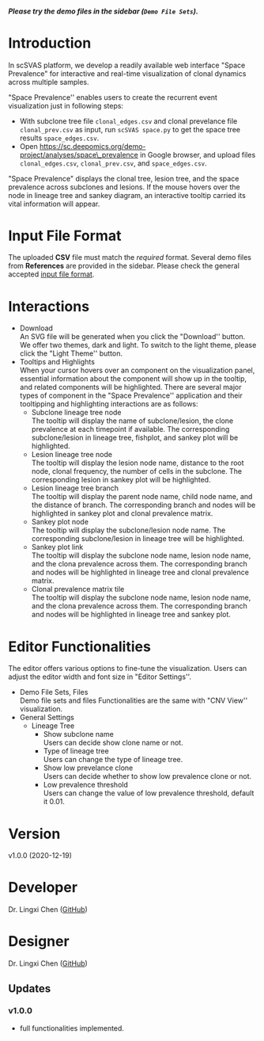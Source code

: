 ##### Please try the demo files in the sidebar (`Demo File Sets`).

# Introduction

In scSVAS platform, we develop a readily available web interface "Space Prevalence"  for interactive and real-time visualization of clonal dynamics across multiple samples.

"Space Prevalence'' enables users to create the recurrent event visualization just in following steps:

  + With subclone tree file `clonal_edges.csv` and clonal prevelance file `clonal_prev.csv` as input, run `scSVAS space.py` to get the space tree results `space_edges.csv`.
  + Open https://sc.deepomics.org/demo-project/analyses/space\_prevalence in Google browser, and upload files `clonal_edges.csv`, `clonal_prev.csv`, and `space_edges.csv`.


"Space Prevalence" displays the clonal tree, lesion tree, and the space prevalence across subclones and lesions. If the mouse hovers over the node in lineage tree and sankey diagram, an interactive tooltip carried its vital information will appear. 

# Input File Format

The uploaded **CSV** file must match the *required* format. Several demo files from **References** are provided in the sidebar. Please check the general accepted [input file format](https://github.com/paprikachan/scSVAS/blob/master/webserver/markdown/scSVAS_Input_Format.markdown).


# Interactions

  + Download </br>
    An SVG file will be generated when you click the "Download'' button. We offer two themes, dark and light. To switch to the light theme, please click the "Light Theme'' button.
  + Tooltips and Highlights </br>
    When your cursor hovers over an component on the visualization panel, essential information about the component will show up in the tooltip, and related components will be highlighted. There are several major types of component in the "Space Prevalence'' application and their tooltipping and highlighting interactions are as follows:
    + Subclone lineage tree node </br>
      The tooltip will display the name of subclone/lesion, the clone prevalence at each timepoint if available. The corresponding subclone/lesion in lineage tree, fishplot, and sankey plot will be highlighted. 
    + Lesion lineage tree node </br>
      The tooltip will display the lesion node name, distance to the root node, clonal frequency, the number of cells in the subclone. The corresponding lesion in sankey plot will be highlighted. 
    + Lesion lineage tree branch </br>
      The tooltip will display the parent node name, child node name, and the distance of branch. The corresponding branch and nodes will be highlighted in sankey plot and clonal prevalence matrix.
    + Sankey plot node </br>
      The tooltip will display the subclone/lesion node name. The corresponding subclone/lesion in lineage tree will be highlighted. 
    + Sankey plot link </br>
      The tooltip will display the subclone node name, lesion node name, and the clona prevalence across them. The corresponding branch and nodes will be highlighted in lineage tree and clonal prevalence matrix.
    + Clonal prevalence matrix tile </br>
      The tooltip will display the subclone node name, lesion node name, and the clona prevalence across them. The corresponding branch and nodes will be highlighted in lineage tree and sankey plot.

# Editor Functionalities

The editor offers various options to fine-tune the visualization. Users can adjust the editor width and font size in "Editor Settings''.

  + Demo File Sets, Files </br>
     Demo file sets and files Functionalities are the same with "CNV View'' visualization.
  + General Settings 
    + Lineage Tree
      + Show subclone name </br>
        Users can decide show clone name or not.       
      + Type of lineage tree </br>
         Users can change the type of lineage tree.
      + Show low prevelance clone </br>
         Users can decide whether to show low prevalence clone or not.
      + Low prevalence threshold </br>
         Users can change the value of low prevalence threshold, default it 0.01.


# Version

v1.0.0 (2020-12-19)

# Developer


Dr. Lingxi Chen ([GitHub](https://github.com/paprikachan))

# Designer

Dr. Lingxi Chen ([GitHub](https://github.com/paprikachan))

## Updates

### v1.0.0

   - full functionalities implemented.
